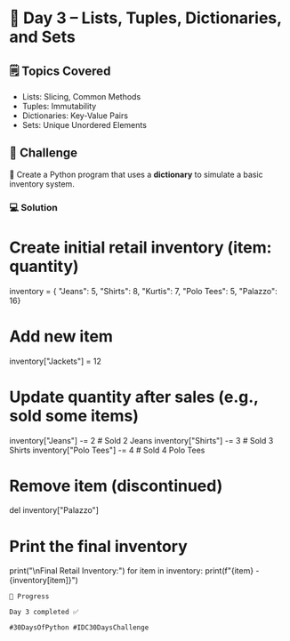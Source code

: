 # 📅 Day 3 – Lists, Tuples, Dictionaries, and Sets

## 🗒️ Topics Covered
- Lists: Slicing, Common Methods
- Tuples: Immutability
- Dictionaries: Key-Value Pairs
- Sets: Unique Unordered Elements

## 🎯 Challenge

🔧 Create a Python program that uses a **dictionary** to simulate a basic inventory system.

### 💻 Solution

# Create initial retail inventory (item: quantity)
inventory = {    "Jeans": 5,    "Shirts": 8,    "Kurtis": 7,    "Polo Tees": 5,    "Palazzo": 16}

# Add new item
inventory["Jackets"] = 12

# Update quantity after sales (e.g., sold some items)
inventory["Jeans"] -= 2    # Sold 2 Jeans
inventory["Shirts"] -= 3   # Sold 3 Shirts
inventory["Polo Tees"] -= 4  # Sold 4 Polo Tees

# Remove item (discontinued)
del inventory["Palazzo"]


# Print the final inventory
print("\nFinal Retail Inventory:")
for item in inventory:
    print(f"{item} - {inventory[item]}")
```
📌 Progress

Day 3 completed ✅

#30DaysOfPython #IDC30DaysChallenge
